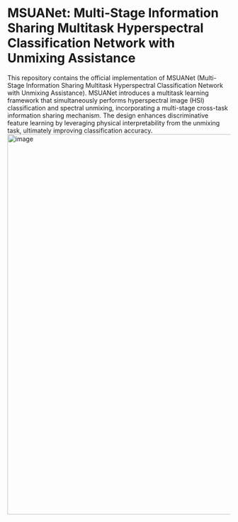
# MSUANet: Multi-Stage Information Sharing Multitask Hyperspectral Classification Network with Unmixing Assistance
This repository contains the official implementation of MSUANet (Multi-Stage Information Sharing Multitask Hyperspectral Classification Network with Unmixing Assistance). MSUANet introduces a multitask learning framework that simultaneously performs hyperspectral image (HSI) classification and spectral unmixing, incorporating a multi-stage cross-task information sharing mechanism. The design enhances discriminative feature learning by leveraging physical interpretability from the unmixing task, ultimately improving classification accuracy.
<img width="2150" height="859" alt="image" src="https://github.com/user-attachments/assets/71cf1a34-75c4-46d1-9d20-570e76201e52" />

